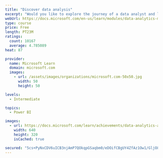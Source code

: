 ```yaml
---
title: "Discover data analysis"
excerpt: "Would you like to explore the journey of a data analyst and learn how a data analyst tells a story with data? In this module, you will explore the different roles in data and learn the different tasks of a data analyst."
webUrl: https://docs.microsoft.com/en-us/learn/modules/data-analytics-microsoft/
type: course
price: Free
length: PT23M
ratings:
  count: 10167
  average: 4.785089
heat: 87

provider:
  name: Microsoft Learn
  domain: microsoft.com
  images:
    - url: /assets/images/organizations/microsoft.com-50x50.jpg
      width: 50
      height: 50

levels:
  - Intermediate

topics:
  - Power BI

images:
  - url: https://docs.microsoft.com/learn/achievements/data-analytics-and-microsoft-social.png
    width: 640
    height: 320
    isCached: true

secured: "5cs+PyNxCDV6uICB3njAmP7QOkqpGSaqbm0/eDOifCBgUY4ZfAz1Ow1/GljO8PIsydB8QsRrjdS51br72zq7UfZVUMUzqgXugYhCmtAjuyxSNb0vmsi7qMMx19McAN6AUstyqQWYwjuh514nMiDDy4d1E5Z3HBiffwseG4B7rUTxUUIpk0KiMmEymt0r11kQElT0x6+jbp3yfr/e+KHFfyKfNpKsNlpiIPoyEZA2vyLWSFzVLElPb8tr1L+6J8/2x2dgmmdy9eRY4VxdkI6MxWxc0/KWYtG8R+zpK0HoE/zxpgDRpdGCnf3R/3ypnlaInuGTE3ipK05MYU9sYs4Y6WD92Ro1a1xqBV2cHShV3aSD4XF/Jjs85W7XX6OFHxspiaSwnxayQszrZJTGJCWoFyyH7nndrtGLd97ct0NR7Qk=;TMdaERt3MkGU+9VhGOGy+A=="
---
```


